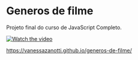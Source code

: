 # Generos de filme
Projeto final do curso de JavaScript Completo.

[![Watch the video](/img/recording-2023-06-22-20-15-23.gif)](https://youtu.be/vFChd5Mlr6Q) 

  
https://vanessazanotti.github.io/generos-de-filme/
